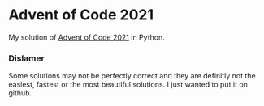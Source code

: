 # Advent of Code 2021
My solution of [Advent of Code 2021](https://adventofcode.com/2021) in Python.

### Dislamer
Some solutions may not be perfectly correct and they are definitly not the easiest, fastest or the most beautiful solutions. I just wanted to put it on github.
